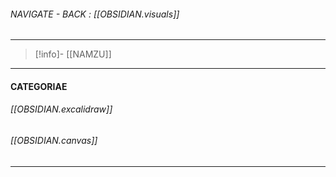 
###### NAVIGATE - BACK : [[OBSIDIAN.visuals]]
-----
>[!info]- [[NAMZU]]
-----
#### CATEGORIAE


###### [[OBSIDIAN.excalidraw]]
###### [[OBSIDIAN.canvas]]

-----